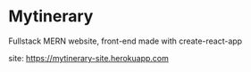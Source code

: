 # Mytinerary

Fullstack MERN website, front-end made with create-react-app

site: https://mytinerary-site.herokuapp.com
